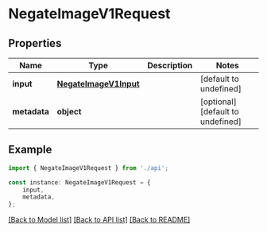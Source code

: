 # NegateImageV1Request


## Properties

Name | Type | Description | Notes
------------ | ------------- | ------------- | -------------
**input** | [**NegateImageV1Input**](NegateImageV1Input.md) |  | [default to undefined]
**metadata** | **object** |  | [optional] [default to undefined]

## Example

```typescript
import { NegateImageV1Request } from './api';

const instance: NegateImageV1Request = {
    input,
    metadata,
};
```

[[Back to Model list]](../README.md#documentation-for-models) [[Back to API list]](../README.md#documentation-for-api-endpoints) [[Back to README]](../README.md)
